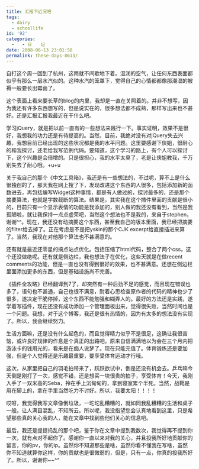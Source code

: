 ```yaml
---
title: 汇报下近况吧
tags:
  - dairy
  - schoollife
id: '92'
categories:
  -   - 日　　记
date: 2008-06-13 23:01:58
permalink: these-days-8613/
---
```


自打这个周一回到了杭州，这雨就不间歇地下着。湿润的空气，让任何东西表面都似乎有那么一层水汽似的。这种水汽的笼罩下，觉得自己的心情都都像那潮湿的被褥一般要长出霉菌了。

这个表面上看来要长草的blog的内里，我却是一直在关照着的。并非不想写，因为我还有许多东西想写的，但是说实在的，很多想法都不成熟，那样写出来也不甚好。还是汇报汇报我最近在干什么吧。
<!-- more -->
学习jQuery，就是把以前一直有的一些想法来践行一下。事实证明，效果不是很好，我想我的功力还是有待提高的。当然，目前，我绝对没有对jQuery失去兴趣，我想目前已经出现的这些状况都是我的水平问题。这里要感谢下侠姐，很耐心的和我探讨，还老给我写范例代码。要知道，这个学习的路上，有个人可以探讨下，这个兴趣是会倍增的。只是很担心，我的水平太臭了，老是让侠姐教我，千万别失去了耐心哦。+u+u

关于我自己的那个《中文工具箱》，我还是有一些想法的，不过呢，算不上是什么很独创的了，那天我在网上搜了下，发现改进这个东西的人很多，包括添加新的函数进去，再包括编写Widget这种事情，都是有人做过的，探讨最多的，还是那个摘要算法，也就是字数截断的算法。结果是，其实我在这个插件里面的贡献是很小的，目前只有一个显示表情的功能是我添加的，别人做的我还没有看到，当然是我孤陋啦，就让我保持一点点虚荣吧，当然这个想法也不是我的，来自于stephen，谢谢^^。现在，我还没有动摘要这个东西，甚至我自己的版本里面，我已经把摘要的filter给去掉了。正在考虑是不是把yskin的那个CJK excerpt给直接插进来算了。当然，我现在对他那个算法也不甚满意的。

还有就是最近还零星的搞点站点优化。包括压缩了html代码，整合了两个css，这个还没做绝呢。还有就是侧边栏，我也想法子在优化，这些天就是在做recent comments的功能，但是一直也没有得到很好的效果，也不甚满意。还想在侧边栏里面添加更多的东西，但是基础设施尚不完善。

《插件全攻略》已经翻译到7了，却突然有一种后劲不足的感觉，而且现在错误也多了，语句也不甚通，自己也很不满意，耐着心思检查原作者的代码的精神也少了很多，遂决定干脆停掉，这个东西不能勉强和糊弄人的。最好的方法还是实践，遂学着写插件，现在还没有成功添加一个管理面板出来，觉得很失败，当然时间也是一个问题。我想，对于这个博客，我还是很有热情的，因为有太多的想法没有实现了。所以，我会继续努力。

生活方面嘛，还是没有什么起色的，而且觉得精力似乎不是很足，这确让我很苦恼，或许良好规律的作息是个真正的出路吧。原来自信满满地以为会在三个月内把游泳卡的钱用光的，看来是在痴人说梦了。现在只能充值了。体育锻炼还是要加强，但是个人觉得还是乐趣最重要，要享受体育运动才行哦。

这次，从家里把自己的羽毛拍带来了，跃跃欲试中，倒是还没有机会去。乒乓嘛今天倒是刚打了一次，感觉不错，还是想买一块很贵的拍子，享受体育！今天，我刚入手了一双米高的Seba，拎在手上沉甸甸的，拿到寝室累个半死。当然，战靴是用在脚上的，拿在手里当然吃力不讨好。所以，我要太阳！！！！

哎呀，我觉得我写文章像倒垃圾，一坨坨乱糟糟的，就如同我乱糟糟的生活和桌子一般。让人满目混乱，不知所云。所以呢，我没指望您会认真地看到这里，只是希望那些真的关心我的人，能在文章中找到些他们关心的信息吧。

最后，我还是提提捣乱的那个吧，鉴于你在文章中提到我数次，我觉得再不提到你一次，就有点对不起你了。感谢你一直以来对我的关心，并且投我所好地贡献你的留言，你的pv，你的ip。虽然你不知道那些是啥，虽然你看不懂我在写啥，虽然你不知道就算你这样，你的贡献也是很微弱的，但是，只有一点，你真的投我所好了。所以，谢谢你~~^^